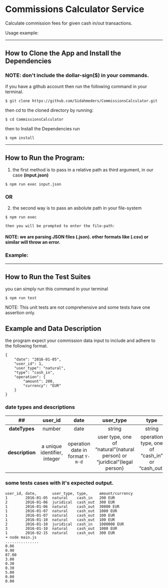 # Commissions Calculator Service

Calculate commission fees for given cash in/out transactions.

Usage example:

---

## How to Clone the App and Install the Dependencies

### **NOTE**: don't include the dollar-sign($) in your commands.

if you have a github account then run the following command in your terminal.

```
$ git clone https://github.com/Sidahmeders/CommissionsCalculator.git
```

then cd to the cloned directory by running:

```
$ cd CommissionsCalculator
```

then to Install the Dependencies run

```
$ npm install
```

---

## How to Run the Program:

1. the first method is to pass in a relative path as third argument, in our case **(input.json)**

```
$ npm run exec input.json
```

### OR

2. the second way is to pass an asbolute path in your file-system

```
$ npm run exec
```

`then you will be prompted to enter the file-path:`

#### NOTE: we are parsing JSON files (**.json**). other formats like (.csv) or similar will throw an error.

### Example:

---

## How to Run the Test Suites

you can simply run this command in your terminal

```
$ npm run test
```

NOTE: This unit tests are not comprehensive and some tests have one assertion only.

## Example and Data Description

the program expect your commission data input to include and adhere
to the following format.

```
{
    "date": "2016-01-05",
    "user_id": 1,
    "user_type": "natural",
    "type": "cash_in",
    "operation": {
        "amount": 200,
        "currency": "EUR"
    }
}

```

### date types and descriptions

|       ##        |           user_id            |               date               |                                user_type                                 |                      type                      |              operation.amount               |    operation.currency    |
| :-------------: | :--------------------------: | :------------------------------: | :----------------------------------------------------------------------: | :--------------------------------------------: | :-----------------------------------------: | :----------------------: |
|  **dateTypes**  |            number            |               date               |                                  string                                  |                     string                     |                   number                    |          string          |
| **description** | a unique identifier, integer | operation date in format `Y-m-d` | user type, one of “natural”(natural person) or “juridical”(legal person) | operation type, one of “cash_in” or “cash_out” | operation amount(for example `2.12` or `3`) | operation currency `EUR` |

### some tests cases with it's expected output.

```
user_id, date,       user_type, type,     amount/currency
1        2016-01-05  natural    cash_in   200 EUR
2        2016-01-06  juridical  cash_out  300 EUR
1        2016-01-06  natural    cash_out  30000 EUR
1        2016-01-07  natural    cash_out  1000 EUR
1        2016-01-07  natural    cash_out  100 EUR
1        2016-01-10  natural    cash_out  100 EUR
2        2016-01-10  juridical  cash_in   1000000 EUR
3        2016-01-10  natural    cash_out  1000 EUR
1        2016-02-15  natural    cash_out  300 EUR
➜ node main.js
...............
0.06
0.90
87.00
3.00
0.30
0.30
5.00
0.00
0.00
```
